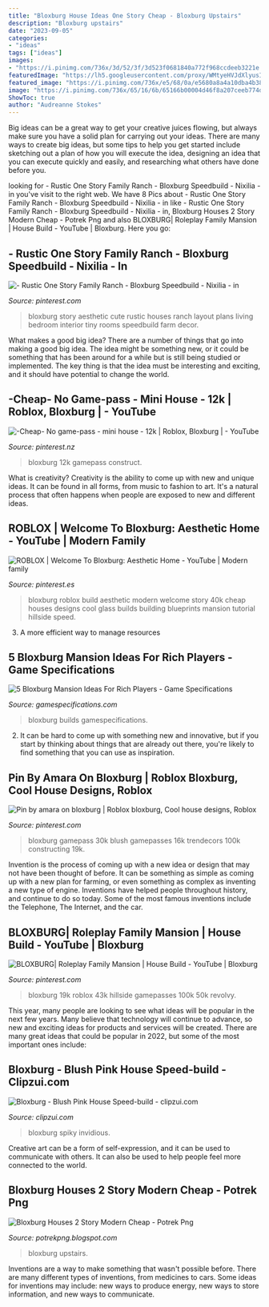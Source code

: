 ```yaml
---
title: "Bloxburg House Ideas One Story Cheap - Bloxburg Upstairs"
description: "Bloxburg upstairs"
date: "2023-09-05"
categories:
- "ideas"
tags: ["ideas"]
images:
- "https://i.pinimg.com/736x/3d/52/3f/3d523f0681840a772f968ccdeeb3221e.jpg"
featuredImage: "https://lh5.googleusercontent.com/proxy/WMtyeHVJdXlyusImXJPvn4vvGPEqHBD88bnvk0as1kiZz3c9PINtxSXgjInq9779gasywndok-A8jmW-2h0aey5Ihu5JDqv41dz_GYBHnUZ0m4n1fob4GiBWh6lPlzc=w1200-h630-p-k-no-nu"
featured_image: "https://i.pinimg.com/736x/e5/68/0a/e5680a8a4a10dba4b383cb1169a51f61.jpg"
image: "https://i.pinimg.com/736x/65/16/6b/65166b00004d46f8a207ceeb774d8782.jpg"
ShowToc: true
author: "Audreanne Stokes"
---
```



Big ideas can be a great way to get your creative juices flowing, but always make sure you have a solid plan for carrying out your ideas. There are many ways to create big ideas, but some tips to help you get started include sketching out a plan of how you will execute the idea, designing an idea that you can execute quickly and easily, and researching what others have done before you.

	

		
looking for - Rustic One Story Family Ranch - Bloxburg Speedbuild - Nixilia - in you've visit to the right web. We have 8 Pics about - Rustic One Story Family Ranch - Bloxburg Speedbuild - Nixilia - in like - Rustic One Story Family Ranch - Bloxburg Speedbuild - Nixilia - in, Bloxburg Houses 2 Story Modern Cheap - Potrek Png and also BLOXBURG| Roleplay Family Mansion | House Build - YouTube | Bloxburg. Here you go:
		
    
## - Rustic One Story Family Ranch - Bloxburg Speedbuild - Nixilia - In

<img loading=lazy src="https://i.pinimg.com/736x/65/16/6b/65166b00004d46f8a207ceeb774d8782.jpg" onerror="this.onerror=null;this.src='https://tse2.mm.bing.net/th?id=OIP.B--cCryLzB0H3eDovpV-gwHaEK&amp;pid=15.1';" alt="- Rustic One Story Family Ranch - Bloxburg Speedbuild - Nixilia - in">

_Source: pinterest.com_

>bloxburg story aesthetic cute rustic houses ranch layout plans living bedroom interior tiny rooms speedbuild farm decor. 

	

What makes a good big idea?
There are a number of things that go into making a good big idea. The idea might be something new, or it could be something that has been around for a while but is still being studied or implemented. The key thing is that the idea must be interesting and exciting, and it should have potential to change the world.

    
## -Cheap- No Game-pass - Mini House - 12k | Roblox, Bloxburg | - YouTube

<img loading=lazy src="https://i.pinimg.com/736x/42/15/c7/4215c756c2f6277db126dd8799ea57ed.jpg" onerror="this.onerror=null;this.src='https://tse1.mm.bing.net/th?id=OIP.Vlvp_F0iniKkpVTsy8DzRgHaFj&amp;pid=15.1';" alt="-Cheap- No game-pass - mini house - 12k | Roblox, Bloxburg | - YouTube">

_Source: pinterest.nz_

>bloxburg 12k gamepass construct. 

	

What is creativity?
Creativity is the ability to come up with new and unique ideas. It can be found in all forms, from music to fashion to art. It's a natural process that often happens when people are exposed to new and different ideas.

    
## ROBLOX | Welcome To Bloxburg: Aesthetic Home - YouTube | Modern Family

<img loading=lazy src="https://i.pinimg.com/736x/3d/52/3f/3d523f0681840a772f968ccdeeb3221e.jpg" onerror="this.onerror=null;this.src='https://tse1.mm.bing.net/th?id=OIP.bDmj26-7pHog9xrrs-27ugHaEK&amp;pid=15.1';" alt="ROBLOX | Welcome To Bloxburg: Aesthetic Home - YouTube | Modern family">

_Source: pinterest.es_

>bloxburg roblox build aesthetic modern welcome story 40k cheap houses designs cool glass builds building blueprints mansion tutorial hillside speed. 

	

3. A more efficient way to manage resources

    
## 5 Bloxburg Mansion Ideas For Rich Players - Game Specifications

<img loading=lazy src="https://www.gamespecifications.com/wp-content/uploads/2021/05/Modern-HillSide-Mansion-Bloxburg.jpg" onerror="this.onerror=null;this.src='https://tse4.mm.bing.net/th?id=OIP.V-X1J5ywvz1Z62ijHwlElQHaEG&amp;pid=15.1';" alt="5 Bloxburg Mansion Ideas For Rich Players - Game Specifications">

_Source: gamespecifications.com_

>bloxburg builds gamespecifications. 

	

2. It can be hard to come up with something new and innovative, but if you start by thinking about things that are already out there, you're likely to find something that you can use as inspiration. 

    
## Pin By Amara On Bloxburg | Roblox Bloxburg, Cool House Designs, Roblox

<img loading=lazy src="https://i.pinimg.com/736x/f0/16/d7/f016d7ad8ad6921f8895a40fee35db44.jpg" onerror="this.onerror=null;this.src='https://tse1.mm.bing.net/th?id=OIP.LIbN5s_Lgge4uo-FCSgQkgAAAA&amp;pid=15.1';" alt="Pin by amara on bloxburg | Roblox bloxburg, Cool house designs, Roblox">

_Source: pinterest.com_

>bloxburg gamepass 30k blush gamepasses 16k trendecors 100k constructing 19k. 

	

Invention is the process of coming up with a new idea or design that may not have been thought of before. It can be something as simple as coming up with a new plan for farming, or even something as complex as inventing a new type of engine. Inventions have helped people throughout history, and continue to do so today. Some of the most famous inventions include the Telephone, The Internet, and the car.

    
## BLOXBURG| Roleplay Family Mansion | House Build - YouTube | Bloxburg

<img loading=lazy src="https://i.pinimg.com/736x/e5/68/0a/e5680a8a4a10dba4b383cb1169a51f61.jpg" onerror="this.onerror=null;this.src='https://tse1.mm.bing.net/th?id=OIP.LgbVeCrcJXFImwG2SDikXQHaFj&amp;pid=15.1';" alt="BLOXBURG| Roleplay Family Mansion | House Build - YouTube | Bloxburg">

_Source: pinterest.com_

>bloxburg 19k roblox 43k hillside gamepasses 100k 50k revolvy. 

	

This year, many people are looking to see what ideas will be popular in the next few years. Many believe that technology will continue to advance, so new and exciting ideas for products and services will be created. There are many great ideas that could be popular in 2022, but some of the most important ones include: 

    
## Bloxburg - Blush Pink House Speed-build - Clipzui.com

<img loading=lazy src="https://i.ytimg.com/vi/2Ahv1GFRbdc/sddefault.jpg" onerror="this.onerror=null;this.src='https://tse4.mm.bing.net/th?id=OIP.xQHQSpJAc1taO1MIc1kebAHaFj&amp;pid=15.1';" alt="Bloxburg - Blush Pink House Speed-build - clipzui.com">

_Source: clipzui.com_

>bloxburg spiky invidious. 

	

Creative art can be a form of self-expression, and it can be used to communicate with others. It can also be used to help people feel more connected to the world.

    
## Bloxburg Houses 2 Story Modern Cheap - Potrek Png

<img loading=lazy src="https://lh5.googleusercontent.com/proxy/WMtyeHVJdXlyusImXJPvn4vvGPEqHBD88bnvk0as1kiZz3c9PINtxSXgjInq9779gasywndok-A8jmW-2h0aey5Ihu5JDqv41dz_GYBHnUZ0m4n1fob4GiBWh6lPlzc=w1200-h630-p-k-no-nu" onerror="this.onerror=null;this.src='https://tse4.mm.bing.net/th?id=OIP.MrflJLokfiZrS-CGHQVOBQHaD4&amp;pid=15.1';" alt="Bloxburg Houses 2 Story Modern Cheap - Potrek Png">

_Source: potrekpng.blogspot.com_

>bloxburg upstairs. 

	

Inventions are a way to make something that wasn't possible before. There are many different types of inventions, from medicines to cars. Some ideas for inventions may include: new ways to produce energy, new ways to store information, and new ways to communicate.

